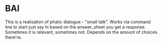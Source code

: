 # BAI
  This is a realisation of phatic dialogue - "small talk".
  Works via command line
  to start just say hi
  based on the answer_sheet you get a response. 
  Sometimes it is relevant, sometimes not. 
  Depends on the amount of choices there're.
  
